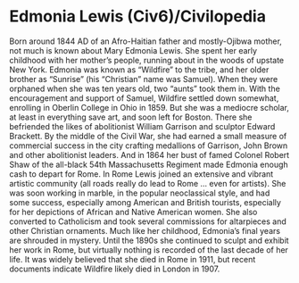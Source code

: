 # Edmonia Lewis (Civ6)/Civilopedia

Born around 1844 AD of an Afro-Haitian father and mostly-Ojibwa mother, not much is known about Mary Edmonia Lewis. She spent her early childhood with her mother’s people, running about in the woods of upstate New York. Edmonia was known as “Wildfire” to the tribe, and her older brother as “Sunrise” (his “Christian” name was Samuel). When they were orphaned when she was ten years old, two “aunts” took them in.
With the encouragement and support of Samuel, Wildfire settled down somewhat, enrolling in Oberlin College in Ohio in 1859. But she was a mediocre scholar, at least in everything save art, and soon left for Boston. There she befriended the likes of abolitionist William Garrison and sculptor Edward Brackett. By the middle of the Civil War, she had earned a small measure of commercial success in the city crafting medallions of Garrison, John Brown and other abolitionist leaders. And in 1864 her bust of famed Colonel Robert Shaw of the all-black 54th Massachusetts Regiment made Edmonia enough cash to depart for Rome.
In Rome Lewis joined an extensive and vibrant artistic community (all roads really do lead to Rome … even for artists). She was soon working in marble, in the popular neoclassical style, and had some success, especially among American and British tourists, especially for her depictions of African and Native American women. She also converted to Catholicism and took several commissions for altarpieces and other Christian ornaments.
Much like her childhood, Edmonia’s final years are shrouded in mystery. Until the 1890s she continued to sculpt and exhibit her work in Rome, but virtually nothing is recorded of the last decade of her life. It was widely believed that she died in Rome in 1911, but recent documents indicate Wildfire likely died in London in 1907.